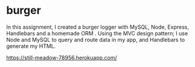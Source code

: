 # burger
In this assignment, I created a burger logger with MySQL, Node, Express, Handlebars and a homemade ORM . Using the MVC design pattern; I use Node and MySQL to query and route data in my app, and Handlebars to generate my HTML.

https://still-meadow-78956.herokuapp.com/
